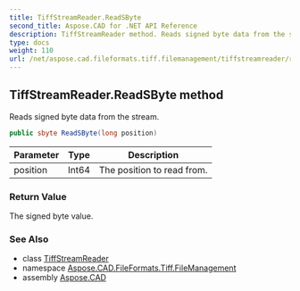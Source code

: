 ```yaml
---
title: TiffStreamReader.ReadSByte
second_title: Aspose.CAD for .NET API Reference
description: TiffStreamReader method. Reads signed byte data from the stream
type: docs
weight: 110
url: /net/aspose.cad.fileformats.tiff.filemanagement/tiffstreamreader/readsbyte/
---
```

## TiffStreamReader.ReadSByte method

Reads signed byte data from the stream.

```csharp
public sbyte ReadSByte(long position)
```

| Parameter | Type | Description |
| --- | --- | --- |
| position | Int64 | The position to read from. |

### Return Value

The signed byte value.

### See Also

* class [TiffStreamReader](../)
* namespace [Aspose.CAD.FileFormats.Tiff.FileManagement](../../tiffstreamreader/)
* assembly [Aspose.CAD](../../../)


